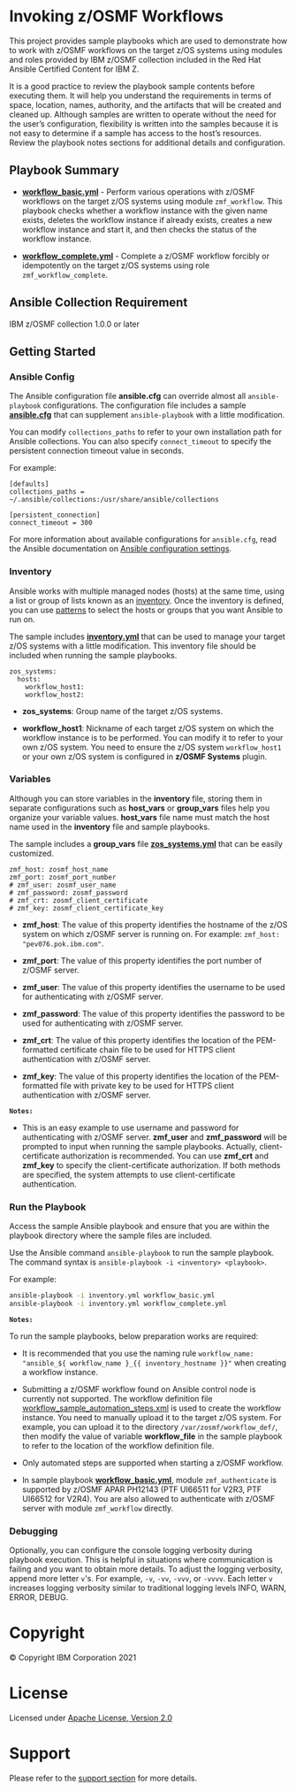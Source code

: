 # Invoking z/OSMF Workflows

This project provides sample playbooks which are used to demonstrate how to
work with z/OSMF workflows on the target z/OS systems using modules and roles
provided by IBM z/OSMF collection included in the Red Hat Ansible Certified
Content for IBM Z.

It is a good practice to review the playbook sample contents before executing
them.
It will help you understand the requirements in terms of space, location,
names, authority, and the artifacts that will be created and cleaned up.
Although samples are written to operate without the need for the user’s
configuration, flexibility is written into the samples because it is not easy
to determine if a sample has access to the host’s resources.
Review the playbook notes sections for additional details and configuration.

## Playbook Summary

- [**workflow_basic.yml**](workflow_basic.yml) - Perform various operations
with z/OSMF workflows on the target z/OS systems using module `zmf_workflow`.
This playbook checks whether a workflow instance with the given name exists,
deletes the workflow instance if already exists, creates a new workflow
instance and start it, and then checks the status of the workflow instance.

- [**workflow_complete.yml**](workflow_complete.yml) - Complete a z/OSMF
workflow forcibly or idempotently on the target z/OS systems using role
`zmf_workflow_complete`.

## Ansible Collection Requirement

IBM z/OSMF collection 1.0.0 or later

## Getting Started

### Ansible Config

The Ansible configuration file **ansible.cfg** can override almost all
`ansible-playbook` configurations.
The configuration file includes a sample [**ansible.cfg**](ansible.cfg) that can
supplement `ansible-playbook` with a little modification.

You can modify `collections_paths` to refer to your own installation path for
Ansible collections.
You can also specify `connect_timeout` to specify the persistent connection
timeout value in seconds.

For example:

``` {.yaml}
[defaults]
collections_paths = ~/.ansible/collections:/usr/share/ansible/collections

[persistent_connection]
connect_timeout = 300
```

For more information about available configurations for `ansible.cfg`,
read the Ansible documentation on
[Ansible configuration settings](https://docs.ansible.com/ansible/latest/reference_appendices/config.html#ansible-configuration-settings-locations).

### Inventory

Ansible works with multiple managed nodes (hosts) at the same time,
using a list or group of lists known as an
[inventory](https://docs.ansible.com/ansible/latest/user_guide/intro_inventory.html).
Once the inventory is defined, you can use
[patterns](https://docs.ansible.com/ansible/latest/user_guide/intro_patterns.html#intro-patterns)
to select the hosts or groups that you want Ansible to run on.

The sample includes [**inventory.yml**](inventory.yml) that can be used to manage
your target z/OS systems with a little modification.
This inventory file should be included when running the sample playbooks.

``` {.yaml}
zos_systems:
  hosts:
    workflow_host1:
    workflow_host2:
```

- **zos_systems**: Group name of the target z/OS systems.

- **workflow_host1**: Nickname of each target z/OS system on which the
workflow instance is to be performed.
You can modify it to refer to your own z/OS system.
You need to ensure the z/OS system `workflow_host1` or your own z/OS system
is configured in **z/OSMF Systems** plugin.

### Variables

Although you can store variables in the **inventory** file, storing them in
separate configurations such as **host_vars** or **group_vars** files help
you organize your variable values. **host_vars** file name must match the host
name used in the **inventory** file and sample playbooks.

The sample includes a **group_vars** file
[**zos_systems.yml**](group_vars/zos_systems.yml) that can be easily
customized.

``` {.yaml}
zmf_host: zosmf_host_name
zmf_port: zosmf_port_number
# zmf_user: zosmf_user_name
# zmf_password: zosmf_password
# zmf_crt: zosmf_client_certificate
# zmf_key: zosmf_client_certificate_key
```

- **zmf_host**: The value of this property identifies the hostname of the z/OS
system on which z/OSMF server is running on.
For example: `zmf_host: "pev076.pok.ibm.com"`.

- **zmf_port**: The value of this property identifies the port number of
z/OSMF server.

- **zmf_user**: The value of this property identifies the username to be used
for authenticating with z/OSMF server.

- **zmf_password**: The value of this property identifies the password to be
used for authenticating with z/OSMF server.

- **zmf_crt**: The value of this property identifies the location of the
PEM-formatted certificate chain file to be used for HTTPS client
authentication with z/OSMF server.

- **zmf_key**: The value of this property identifies the location of the
PEM-formatted file with private key to be used for HTTPS client
authentication with z/OSMF server.

**`Notes:`**

- This is an easy example to use username and password for authenticating with
z/OSMF server.
**zmf_user** and **zmf_password** will be prompted to input when running the
sample playbooks.
Actually, client-certificate authorization is recommended.
You can use **zmf_crt** and **zmf_key** to specify the client-certificate
authorization.
If both methods are specified, the system attempts to use client-certificate
authentication.

### Run the Playbook

Access the sample Ansible playbook and ensure that you are within the playbook
directory where the sample files are included.

Use the Ansible command `ansible-playbook` to run the sample playbook.
The command syntax is `ansible-playbook -i <inventory> <playbook>`.

For example:

```bash
ansible-playbook -i inventory.yml workflow_basic.yml
ansible-playbook -i inventory.yml workflow_complete.yml
```

**`Notes:`**

To run the sample playbooks, below preparation works are required:

- It is recommended that you use the naming rule
`workflow_name: "ansible_${ workflow_name }_{{ inventory_hostname }}"` when
creating a workflow instance.

- Submitting a z/OSMF workflow found on Ansible control node is currently not
supported.
The workflow definition file
[workflow_sample_automation_steps.xml](files/workflow_sample_automation_steps.xml)
is used to create the workflow instance.
You need to manually upload it to the target z/OS system.
For example, you can upload it to the directory `/var/zosmf/workflow_def/`,
then modify the value of variable **workflow_file** in the sample playbook to
refer to the location of the workflow definition file.

- Only automated steps are supported when starting a z/OSMF workflow.

- In sample playbook [**workflow_basic.yml**](workflow_basic.yml), module
`zmf_authenticate` is supported by z/OSMF APAR PH12143 (PTF UI66511 for V2R3,
PTF UI66512 for V2R4).
You are also allowed to authenticate with z/OSMF server with module
`zmf_workflow` directly.

### Debugging

Optionally, you can configure the console logging verbosity during playbook
execution.
This is helpful in situations where communication is failing and you want to
obtain more details.
To adjust the logging verbosity, append more letter `v`'s.
For example, `-v`, `-vv`, `-vvv`, or `-vvvv`.
Each letter `v` increases logging verbosity similar to traditional logging
levels INFO, WARN, ERROR, DEBUG.

# Copyright

© Copyright IBM Corporation 2021

# License

Licensed under
[Apache License, Version 2.0](https://opensource.org/licenses/Apache-2.0)

# Support

Please refer to the [support section](../../README.md#support) for more
details.

